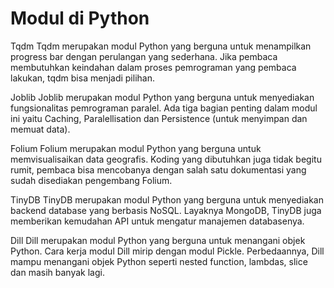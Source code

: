Modul di Python
===============

Tqdm Tqdm merupakan modul Python yang berguna untuk menampilkan progress bar dengan perulangan yang sederhana. Jika pembaca membutuhkan keindahan dalam proses pemrograman yang pembaca lakukan, tqdm bisa menjadi pilihan.

Joblib Joblib merupakan modul Python yang berguna untuk menyediakan fungsionalitas pemrograman paralel. Ada tiga bagian penting dalam modul ini yaitu Caching, Paralellisation dan Persistence (untuk menyimpan dan memuat data).

Folium Folium merupakan modul Python yang berguna untuk memvisualisaikan data geografis. Koding yang dibutuhkan juga tidak begitu rumit, pembaca bisa mencobanya dengan salah satu dokumentasi yang sudah disediakan pengembang Folium.

TinyDB TinyDB merupakan modul Python yang berguna untuk menyediakan backend database yang berbasis NoSQL. Layaknya MongoDB, TinyDB juga memberikan kemudahan API untuk mengatur manajemen databasenya.

Dill Dill merupakan modul Python yang berguna untuk menangani objek Python. Cara kerja modul Dill mirip dengan modul Pickle. Perbedaannya, Dill mampu menangani objek Python seperti nested function, lambdas, slice dan masih banyak lagi.